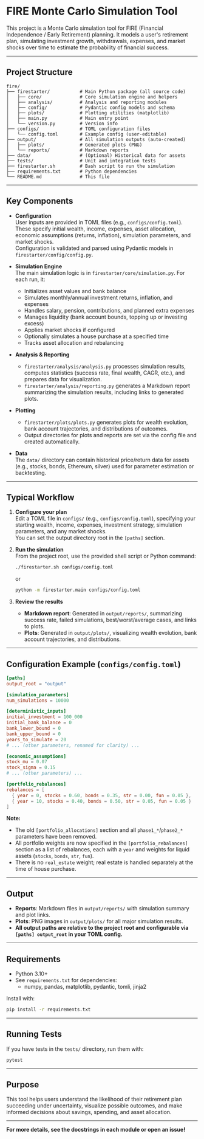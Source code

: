 # FIRE Monte Carlo Simulation Tool

This project is a Monte Carlo simulation tool for FIRE (Financial Independence / Early Retirement) planning. It models a user's retirement plan, simulating investment growth, withdrawals, expenses, and market shocks over time to estimate the probability of financial success.

---

## Project Structure

```
fire/
├── firestarter/           # Main Python package (all source code)
│   ├── core/              # Core simulation engine and helpers
│   ├── analysis/          # Analysis and reporting modules
│   ├── config/            # Pydantic config models and schema
│   ├── plots/             # Plotting utilities (matplotlib)
│   ├── main.py            # Main entry point
│   └── version.py         # Version info
├── configs/               # TOML configuration files
│   └── config.toml        # Example config (user-editable)
├── output/                # All simulation outputs (auto-created)
│   ├── plots/             # Generated plots (PNG)
│   └── reports/           # Markdown reports
├── data/                  # (Optional) Historical data for assets
├── tests/                 # Unit and integration tests
├── firestarter.sh         # Bash script to run the simulation
├── requirements.txt       # Python dependencies
└── README.md              # This file
```

---

## Key Components

- **Configuration**  
  User inputs are provided in TOML files (e.g., `configs/config.toml`). These specify initial wealth, income, expenses, asset allocation, economic assumptions (returns, inflation), simulation parameters, and market shocks.  
  Configuration is validated and parsed using Pydantic models in `firestarter/config/config.py`.

- **Simulation Engine**  
  The main simulation logic is in `firestarter/core/simulation.py`. For each run, it:
  - Initializes asset values and bank balance
  - Simulates monthly/annual investment returns, inflation, and expenses
  - Handles salary, pension, contributions, and planned extra expenses
  - Manages liquidity (bank account bounds, topping up or investing excess)
  - Applies market shocks if configured
  - Optionally simulates a house purchase at a specified time
  - Tracks asset allocation and rebalancing

- **Analysis & Reporting**  
  - `firestarter/analysis/analysis.py` processes simulation results, computes statistics (success rate, final wealth, CAGR, etc.), and prepares data for visualization.
  - `firestarter/analysis/reporting.py` generates a Markdown report summarizing the simulation results, including links to generated plots.

- **Plotting**  
  - `firestarter/plots/plots.py` generates plots for wealth evolution, bank account trajectories, and distributions of outcomes.  
  - Output directories for plots and reports are set via the config file and created automatically.

- **Data**  
  The `data/` directory can contain historical price/return data for assets (e.g., stocks, bonds, Ethereum, silver) used for parameter estimation or backtesting.

---

## Typical Workflow

1. **Configure your plan**  
   Edit a TOML file in `configs/` (e.g., `configs/config.toml`), specifying your starting wealth, income, expenses, investment strategy, simulation parameters, and any market shocks.  
   You can set the output directory root in the `[paths]` section.

2. **Run the simulation**  
   From the project root, use the provided shell script or Python command:

   ```sh
   ./firestarter.sh configs/config.toml
   ```

   or

   ```sh
   python -m firestarter.main configs/config.toml
   ```

3. **Review the results**  
   - **Markdown report**: Generated in `output/reports/`, summarizing success rate, failed simulations, best/worst/average cases, and links to plots.
   - **Plots**: Generated in `output/plots/`, visualizing wealth evolution, bank account trajectories, and distributions.

---

## Configuration Example (`configs/config.toml`)

```toml
[paths]
output_root = "output"

[simulation_parameters]
num_simulations = 10000

[deterministic_inputs]
initial_investment = 100_000
initial_bank_balance = 0
bank_lower_bound = 0
bank_upper_bound = 0
years_to_simulate = 20
# ... (other parameters, renamed for clarity) ...

[economic_assumptions]
stock_mu = 0.07
stock_sigma = 0.15
# ... (other parameters) ...

[portfolio_rebalances]
rebalances = [
  { year = 0, stocks = 0.60, bonds = 0.35, str = 0.00, fun = 0.05 },
  { year = 10, stocks = 0.40, bonds = 0.50, str = 0.05, fun = 0.05 }
]
```

**Note:**  

- The old `[portfolio_allocations]` section and all `phase1_*`/`phase2_*` parameters have been removed.
- All portfolio weights are now specified in the `[portfolio_rebalances]` section as a list of rebalances, each with a `year` and weights for liquid assets (`stocks`, `bonds`, `str`, `fun`).  
- There is no `real_estate` weight; real estate is handled separately at the time of house purchase.

---

## Output

- **Reports**: Markdown files in `output/reports/` with simulation summary and plot links.
- **Plots**: PNG images in `output/plots/` for all major simulation results.
- **All output paths are relative to the project root and configurable via `[paths] output_root` in your TOML config.**

---

## Requirements

- Python 3.10+
- See `requirements.txt` for dependencies:
  - numpy, pandas, matplotlib, pydantic, tomli, jinja2

Install with:

```sh
pip install -r requirements.txt
```

---

## Running Tests

If you have tests in the `tests/` directory, run them with:

```sh
pytest
```

---

## Purpose

This tool helps users understand the likelihood of their retirement plan succeeding under uncertainty, visualize possible outcomes, and make informed decisions about savings, spending, and asset allocation.

---

**For more details, see the docstrings in each module or open an issue!**
